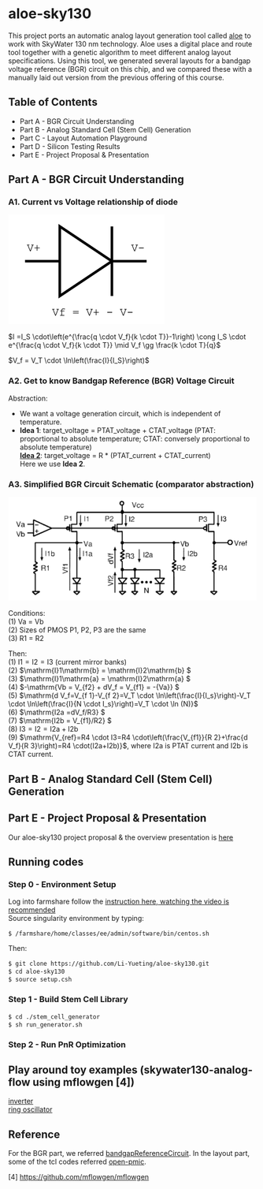 # aloe-sky130
This project ports an automatic analog layout generation tool called [aloe](https://ieeexplore.ieee.org/document/9524486) to work with SkyWater 130 nm technology. Aloe uses a digital place and route tool together with a genetic algorithm to meet different analog layout specifications. Using this tool, we generated several layouts for a bandgap voltage reference (BGR) circuit on this chip, and we compared these with a manually laid out version from the previous offering of this course.

## Table of Contents
- Part A -  BGR Circuit Understanding
- Part B - Analog Standard Cell (Stem Cell) Generation
- Part C - Layout Automation Playground
- Part D - Silicon Testing Results
- Part E - Project Proposal & Presentation
## Part A - BGR Circuit Understanding
### A1. Current vs Voltage relationship of diode

![diode](https://github.com/Li-Yueting/aloe-sky130/blob/main/images/diode.png)

$I =I_S \cdot\left(e^{\frac{q \cdot V_f}{k \cdot T}}-1\right) \cong I_S \cdot e^{\frac{q \cdot V_f}{k \cdot T}} \mid V_f \gg \frac{k \cdot T}{q}$

$V_f = V_T \cdot \ln\left(\frac{I}{I_S}\right)$
### A2. Get to know Bandgap Reference (BGR) Voltage Circuit
Abstraction:
- We want a voltage generation circuit, which is independent of temperature. 
- **Idea 1**: target_voltage = PTAT_voltage + CTAT_voltage
(PTAT: proportional to absolute temperature; CTAT: conversely proportional to absolute temperature) <br>
 **[Idea 2](https://ieeexplore.ieee.org/stamp/stamp.jsp?tp=&arnumber=760378)**: target_voltage = R * (PTAT_current + CTAT_current)   
 Here we use  **Idea 2**.

### A3. Simplified BGR Circuit Schematic (comparator abstraction)
![simplied-bgr](https://github.com/Li-Yueting/aloe-sky130/blob/main/images/simplified-BGR.png)  
  
Conditions:  
(1)	Va = Vb  
(2)	Sizes of PMOS P1, P2, P3 are the same  
(3)	R1 = R2     
  
Then:  
(1)	$\mathrm{I}1 = \mathrm{I}2 = \mathrm{I}3$ (current mirror banks)    
(2)	$\mathrm{I}1\mathrm{b} = \mathrm{I}2\mathrm{b} $  
(3)	$\mathrm{I}1\mathrm{a} = \mathrm{I}2\mathrm{a} $   
(4)	$-\mathrm{Vb = V_{f2} + dV_f = V_{f1} = -{Va}}  $  
(5) $\mathrm{d V_f=V_{f 1}-V_{f 2}=V_T \cdot \ln\left(\frac{I}{I_s}\right)-V_T \cdot \ln\left(\frac{I}{N \cdot I_s}\right)=V_T \cdot \ln (N)}$    
(6)	$\mathrm{I2a =dV_f/R3} $  
(7)	$\mathrm{I2b = V_{f1}/R2}  $  
(8)	$\mathrm{I3 = I2 = I2a+ I2b}$   
(9) $\mathrm{V_{ref}=R4 \cdot I3=R4 \cdot\left(\frac{V_{f1}}{R 2}+\frac{d V_f}{R 3}\right)=R4 \cdot(I2a+I2b)}$, where $\mathrm{I2a}$ is PTAT current and $\mathrm{I2b}$ is CTAT current. 


## Part B - Analog Standard Cell (Stem Cell) Generation

## Part E - Project Proposal & Presentation
Our aloe-sky130 project proposal & the overview presentation is [here](https://drive.google.com/drive/folders/1wuhCuDhPMV9OHajH3ZFC1K35qJaZ7o5d?usp=sharing)
## Running codes
### Step 0 - Environment Setup 
Log into farmshare follow the [instruction here, watching the video is recommended](https://ee.stanford.edu/student-resources/it-resources/ee-instructional-computing-resources)  <br>
Source singularity environment by typing: <br>
``` 
$ /farmshare/home/classes/ee/admin/software/bin/centos.sh 
``` 
Then:
``` 
$ git clone https://github.com/Li-Yueting/aloe-sky130.git 
$ cd aloe-sky130
$ source setup.csh  
```
### Step 1 - Build Stem Cell Library
``` 
$ cd ./stem_cell_generator 
$ sh run_generator.sh  
```
### Step 2 - Run PnR Optimization

## Play around toy examples (skywater130-analog-flow using mflowgen [4])
[inverter](./inverter) <br>
[ring oscillator](./ringosc) 
## Reference 
 For the BGR part, we referred [bandgapReferenceCircuit](https://github.com/johnkustin/bandgapReferenceCircuit). In the layout part, some of the tcl codes referred [open-pmic](https://github.com/westonb/open-pmic ).

[4] https://github.com/mflowgen/mflowgen

